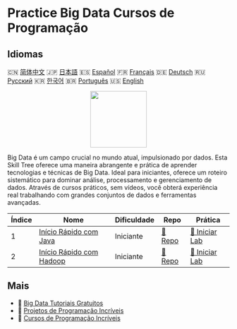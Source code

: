 # Practice Big Data Cursos de Programação

## Idiomas

🇨🇳 [简体中文](README_zh.md) 🇯🇵 [日本語](README_ja.md) 🇪🇸 [Español](README_es.md) 🇫🇷 [Français](README_fr.md) 🇩🇪 [Deutsch](README_de.md) 🇷🇺 [Русский](README_ru.md) 🇰🇷 [한국어](README_ko.md) 🇧🇷 [Português](README_pt.md) 🇺🇸 [English](README.md) 

<div align="center">
<img width="128px" src="https://file.labex.io/path/4y59cs2oEeJr.png">
</div>

Big Data é um campo crucial no mundo atual, impulsionado por dados. Esta Skill Tree oferece uma maneira abrangente e prática de aprender tecnologias e técnicas de Big Data. Ideal para iniciantes, oferece um roteiro sistemático para dominar análise, processamento e gerenciamento de dados. Através de cursos práticos, sem vídeos, você obterá experiência real trabalhando com grandes conjuntos de dados e ferramentas avançadas.

|   Índice | Nome                                                                            | Dificuldade   | Repo                                                             | Prática                                                               |
|----------|---------------------------------------------------------------------------------|---------------|------------------------------------------------------------------|-----------------------------------------------------------------------|
|        1 | [Início Rápido com Java](https://labex.io/pt/courses/quick-start-with-java)     | Iniciante     | [🔗 Repo](https://github.com/labex-labs/quick-start-with-java)   | [🚀 Iniciar Lab](https://labex.io/pt/courses/quick-start-with-java)   |
|        2 | [Início Rápido com Hadoop](https://labex.io/pt/courses/quick-start-with-hadoop) | Iniciante     | [🔗 Repo](https://github.com/labex-labs/quick-start-with-hadoop) | [🚀 Iniciar Lab](https://labex.io/pt/courses/quick-start-with-hadoop) |

## Mais

- 🔗 [Big Data Tutoriais Gratuitos](https://github.com/labex-labs/bigdata-free-tutorials)
- 🔗 [Projetos de Programação Incríveis](https://github.com/labex-labs/awesome-programming-projects)
- 🔗 [Cursos de Programação Incríveis](https://github.com/labex-labs/awesome-programming-courses)

